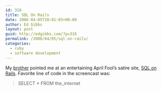 ```yaml
---
id: 316
title: SQL On Rails
date: 2006-04-05T20:01:03+00:00
author: Ed Gibbs
layout: post
guid: http://edgibbs.com/?p=316
permalink: /2006/04/05/sql-on-rails/
categories:
  - ruby
  - software development
---
```

My [brother](http://justingibbs.com/) pointed me at an entertaining April Fool&#8217;s satire site, [SQL on Rails](http://www2.sqlonrails.org/). Favorite line of code in the screencast was:

> SELECT * FROM the_internet